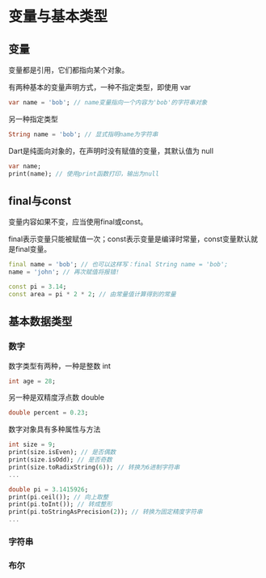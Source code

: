 # 变量与基本类型

## 变量

变量都是引用，它们都指向某个对象。

有两种基本的变量声明方式，一种不指定类型，即使用 var

```dart
var name = 'bob'; // name变量指向一个内容为'bob'的字符串对象
```

另一种指定类型

```dart
String name = 'bob'; // 显式指明name为字符串
```

Dart是纯面向对象的，在声明时没有赋值的变量，其默认值为 null

```dart
var name;
print(name); // 使用print函数打印，输出为null
```

## final与const

变量内容如果不变，应当使用final或const。

final表示变量只能被赋值一次；const表示变量是编译时常量，const变量默认就是final变量。

```dart
final name = 'bob'; // 也可以这样写：final String name = 'bob';
name = 'john'; // 再次赋值将报错!

const pi = 3.14;
const area = pi * 2 * 2; // 由常量值计算得到的常量
```

## 基本数据类型

### 数字

数字类型有两种，一种是整数 int

```dart
int age = 28;
```

另一种是双精度浮点数 double

```dart
double percent = 0.23;
```

数字对象具有多种属性与方法

```dart
int size = 9;
print(size.isEven); // 是否偶数
print(size.isOdd); // 是否奇数
print(size.toRadixString(6)); // 转换为6进制字符串
...

double pi = 3.1415926;
print(pi.ceil()); // 向上取整
print(pi.toInt()); // 转成整形
print(pi.toStringAsPrecision(2)); // 转换为固定精度字符串
...
```

### 字符串

### 布尔




